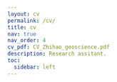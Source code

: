 ```yaml
---
layout: cv
permalink: /cv/
title: cv
nav: true
nav_order: 4
cv_pdf: CV_Zhihao_geoscience.pdf
description: Research assitant.
toc:
  sidebar: left
---
```

